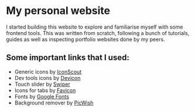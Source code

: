 # My personal website

I started building this website to explore and familiarise myself with some frontend tools. This was written from scratch, following a bunch of tutorials, guides as well as inspecting portfolio websites done by my peers.

## Some important links that I used:

- Generic icons by [IconScout](https://iconscout.com/)
- Dev tools icons by [Devicon](https://devicon.dev/)
- Touch slider by [Swiper](https://swiperjs.com/)
- Icons for tabs by [Favicon](https://favicon.io/)
- Fonts by [Google Fonts](https://fonts.google.com/)
- Background remover by [PicWish](https://picwish.com/)